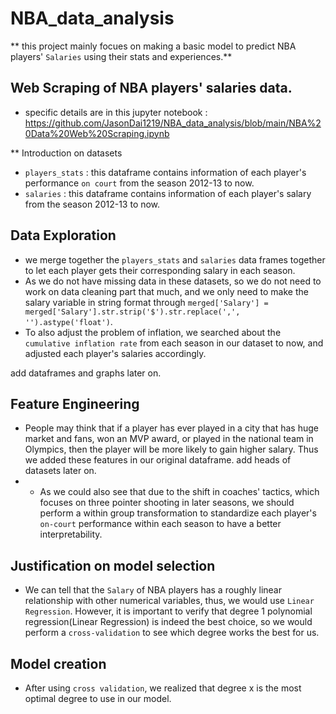 # NBA_data_analysis
** this project mainly focues on making a basic model to predict NBA players' `Salaries` using their stats and experiences.**

## Web Scraping of NBA players' salaries data.
- specific details are in this jupyter notebook : https://github.com/JasonDai1219/NBA_data_analysis/blob/main/NBA%20Data%20Web%20Scraping.ipynb

** Introduction on datasets
- `players_stats` : this dataframe contains information of each player's performance `on court` from the season 2012-13 to now.
- `salaries` : this dataframe contains information of each player's salary from the season 2012-13 to now.

## Data Exploration
- we merge together the `players_stats` and `salaries` data frames together to let each player gets their corresponding salary in each season.
- As we do not have missing data in these datasets, so we do not need to work on data cleaning part that much, and we only need to make the salary variable in string format through `merged['Salary'] = merged['Salary'].str.strip('$').str.replace(',', '').astype('float')`.
- To also adjust the problem of inflation, we searched about the `cumulative inflation rate` from each season in our dataset to now, and adjusted each player's salaries accordingly. 

add dataframes and graphs later on.

## Feature Engineering

- People may think that if a player has ever played in a city that has huge market and fans, won an MVP award, or played in the national team in Olympics, then the player will be more likely to gain higher salary. Thus we added these features in our original dataframe.
add heads of datasets later on.
- - As we could also see that due to the shift in coaches' tactics, which focuses on three pointer shooting in later seasons, we should perform a within group transformation to standardize each player's `on-court` performance within each season to have a better interpretability.

## Justification on model selection
- We can tell that the `Salary` of NBA players has a roughly linear relationship with other numerical variables, thus, we would use `Linear Regression`. However, it is important to verify that degree 1 polynomial regression(Linear Regression) is indeed the best choice, so we would perform a `cross-validation` to see which degree works the best for us.

## Model creation
- After using `cross validation`, we realized that degree x is the most optimal degree to use in our model.


